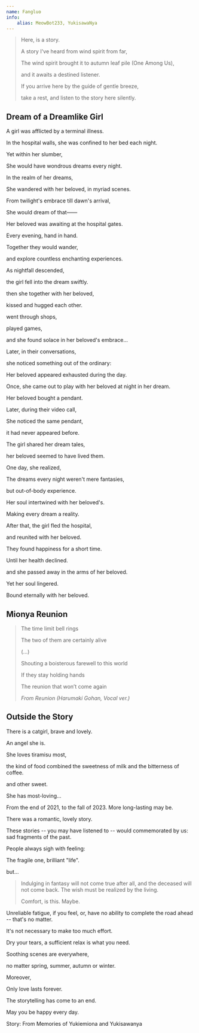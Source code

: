 ```yaml
---
name: Fangluo
info:
    alias: MeowBot233, YukisawaNya
---
```


> Here, is a story.
>
> A story I've heard from wind spirit from far,
>
> The wind spirit brought it to autumn leaf pile (One Among Us),
>
> and it awaits a destined listener.
>
> If you arrive here by the guide of gentle breeze,
>
> take a rest, and listen to the story here silently.

## Dream of a Dreamlike Girl

A girl was afflicted by a terminal illness.

In the hospital walls, she was confined to her bed each night.

Yet within her slumber,

She would have wondrous dreams every night.

In the realm of her dreams,

She wandered with her beloved, in myriad scenes.

From twilight's embrace till dawn's arrival,

She would dream of that——

Her beloved was awaiting at the hospital gates.

Every evening, hand in hand.

Together they would wander, 

and explore countless enchanting experiences.

As nightfall descended,

the girl fell into the dream swiftly.

then she together with her beloved,

kissed and hugged each other.

went through shops,

played games,

and she found solace in her beloved's embrace...

Later, in their conversations,

she noticed something out of the ordinary:

Her beloved appeared exhausted during the day.

Once, she came out to play with her beloved at night in her dream.

Her beloved bought a pendant.

Later, during their video call,

She noticed the same pendant,

it had never appeared before.

The girl shared her dream tales,

her beloved seemed to have lived them.
 
One day, she realized,

The dreams every night weren't mere fantasies,

but out-of-body experience.

Her soul intertwined with her beloved's.

Making every dream a reality.

After that, the girl fled the hospital,

and reunited with her beloved.

They found happiness for a short time.

Until her health declined.

and she passed away in the arms of her beloved.

Yet her soul lingered.

Bound eternally with her beloved.

## Mionya Reunion

> The time limit bell rings
> 
> The two of them are certainly alive
>
> (...)
> 
> Shouting a boisterous farewell to this world
> 
> If they stay holding hands
> 
> The reunion that won’t come again
>
> *From Reunion (Harumaki Gohan, Vocal ver.)*

## Outside the Story

There is a catgirl, brave and lovely.

An angel she is.

She loves tiramisu most, 

the kind of food combined the sweetness of milk and the bitterness of coffee.

and other sweet.

She has most-loving...

From the end of 2021, to the fall of 2023. More long-lasting may be.

There was a romantic, lovely story.

These stories -- you may have listened to -- would commemorated by us: sad fragments of the past.

People always sigh with feeling:

The fragile one, brilliant "life".

but...

> Indulging in fantasy will not come true after all, and the deceased will not come back. The wish must be realized by the living.
>
> Comfort, is this. Maybe.

Unreliable fatigue, if you feel, or, have no ability to complete the road ahead -- that's no matter.

It's not necessary to make too much effort. 

Dry your tears, a sufficient relax is what you need.

Soothing scenes are everywhere, 

no matter spring, summer, autumn or winter.

Moreover, 

Only love lasts forever.

The storytelling has come to an end.

May you be happy every day.

Story: From Memories of Yukiemiona and Yukisawanya
